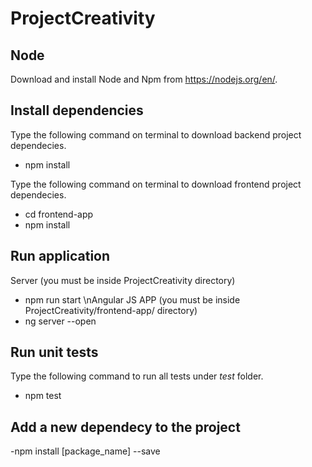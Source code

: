 # ProjectCreativity
## Node
Download and install Node and Npm from https://nodejs.org/en/.

## Install dependencies
Type the following command on terminal to download backend project dependecies.
 - npm install 

 Type the following command on terminal to download frontend project dependecies.
 - cd frontend-app
 - npm install
 
 
## Run application
Server (you must be inside ProjectCreativity directory)
 - npm run start
\nAngular JS APP (you must be inside ProjectCreativity/frontend-app/ directory)
 - ng server --open

## Run unit tests
Type the following command to run all tests under *test* folder.
 - npm test 

 ## Add a new dependecy to the project
 -npm install [package_name] --save


